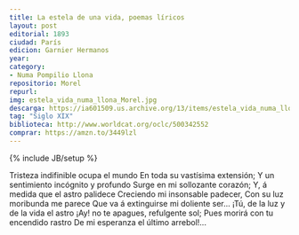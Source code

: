 ```yaml
---
title: La estela de una vida, poemas líricos
layout: post
editorial: 1893
ciudad: París
edicion: Garnier Hermanos
year: 
category:
- Numa Pompilio Llona
repositorio: Morel
repurl: 
img: estela_vida_numa_llona_Morel.jpg
descarga: https://ia601509.us.archive.org/13/items/estela_vida_numa_llona_Morel/estela_vida_numa_llona_Morel.pdf
tag: "Siglo XIX"
biblioteca: http://www.worldcat.org/oclc/500342552
comprar: https://amzn.to/3449lzl
---
```

{% include JB/setup %}

Tristeza indifinible ocupa el mundo
En toda su vastísima extensión;
Y un sentimiento incógnito y profundo
Surge en mi sollozante corazón;
Y, á medida que el astro palidece
Creciendo mi insonsable padecer,
Con su luz moribunda me parece
Que va á extinguirse mi doliente ser...
¡Tú, de la luz y de la vida el astro
¡Ay! no te apagues, refulgente sol;
Pues morirá con tu encendido rastro
De mi esperanza el último arrebol!...

